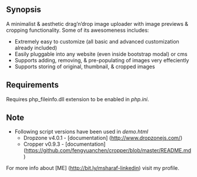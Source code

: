 ## Synopsis

A minimalist & aesthetic drag’n’drop image uploader with image previews & cropping functionality. Some of its awesomeness includes:
* Extremely easy to customize (all basic and advanced customization already included)
* Easily pluggable into any website (even inside bootstrap modal) or cms
* Supports adding, removing, & pre-populating of images very effeciently
* Supports storing of original, thumbnail, & cropped images

## Requirements
Requires php_fileinfo.dll extension to be enabled in *php.ini*.

## Note
* Following script versions have been used in *demo.html*
  * Dropzone v4.0.1 - [documentation] (http://www.dropzonejs.com/)
  * Cropper v0.9.3 - [documentation] (https://github.com/fengyuanchen/cropper/blob/master/README.md)

For more info about [ME] (http://bit.ly/msharaf-linkedin) visit my profile.
